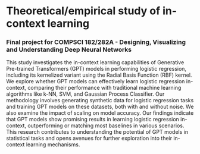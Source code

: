 
# Theoretical/empirical study of in-context learning
### **Final project for COMPSCI 182/282A - Designing, Visualizing and Understanding Deep Neural Networks**

This study investigates the in-context learning capabilities of Generative Pre-trained Transformers (GPT) models in performing logistic regression, including its kernelized variant using the Radial Basis Function (RBF) kernel. We explore whether GPT models can effectively learn logistic regression in-context, comparing their performance with traditional machine learning algorithms like k-NN, SVM, and Gaussian Process Classifier. Our methodology involves generating synthetic data for logistic regression tasks and training GPT models on these datasets, both with and without noise. We also examine the impact of scaling on model accuracy. Our findings indicate that GPT models show promising results in learning logistic regression in-context, outperforming or matching most baselines in various scenarios. This research contributes to understanding the potential of GPT models in statistical tasks and opens avenues for further exploration into their in-context learning mechanisms. 